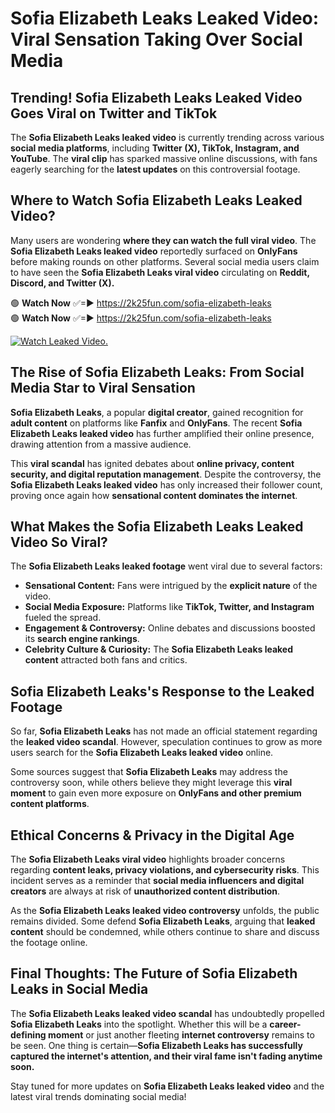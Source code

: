 # Sofia Elizabeth Leaks Leaked Video: Viral Sensation Taking Over Social Media

## **Trending! Sofia Elizabeth Leaks Leaked Video Goes Viral on Twitter and TikTok**
The **Sofia Elizabeth Leaks leaked video** is currently trending across various **social media platforms**, including **Twitter (X), TikTok, Instagram, and YouTube**. The **viral clip** has sparked massive online discussions, with fans eagerly searching for the **latest updates** on this controversial footage.

## **Where to Watch Sofia Elizabeth Leaks Leaked Video?**
Many users are wondering **where they can watch the full viral video**. The **Sofia Elizabeth Leaks leaked video** reportedly surfaced on **OnlyFans** before making rounds on other platforms. Several social media users claim to have seen the **Sofia Elizabeth Leaks viral video** circulating on **Reddit, Discord, and Twitter (X).**

🟢 **Watch Now** ✅=► https://2k25fun.com/sofia-elizabeth-leaks  
🟢 **Watch Now** ✅=► https://2k25fun.com/sofia-elizabeth-leaks  

[![Watch Leaked Video.](https://miro.medium.com/v2/resize:fit:828/format:webp/1*cilzJN44JGOrTw9NJCrNHA.gif "Watch Leaked Video")](https://2k25fun.com/sofia-elizabeth-leaks)

## **The Rise of Sofia Elizabeth Leaks: From Social Media Star to Viral Sensation**
**Sofia Elizabeth Leaks**, a popular **digital creator**, gained recognition for **adult content** on platforms like **Fanfix** and **OnlyFans**. The recent **Sofia Elizabeth Leaks leaked video** has further amplified their online presence, drawing attention from a massive audience.

This **viral scandal** has ignited debates about **online privacy, content security, and digital reputation management**. Despite the controversy, the **Sofia Elizabeth Leaks leaked video** has only increased their follower count, proving once again how **sensational content dominates the internet**.

## **What Makes the Sofia Elizabeth Leaks Leaked Video So Viral?**
The **Sofia Elizabeth Leaks leaked footage** went viral due to several factors:
- **Sensational Content:** Fans were intrigued by the **explicit nature** of the video.
- **Social Media Exposure:** Platforms like **TikTok, Twitter, and Instagram** fueled the spread.
- **Engagement & Controversy:** Online debates and discussions boosted its **search engine rankings**.
- **Celebrity Culture & Curiosity:** The **Sofia Elizabeth Leaks leaked content** attracted both fans and critics.

## **Sofia Elizabeth Leaks's Response to the Leaked Footage**
So far, **Sofia Elizabeth Leaks** has not made an official statement regarding the **leaked video scandal**. However, speculation continues to grow as more users search for the **Sofia Elizabeth Leaks leaked video** online.

Some sources suggest that **Sofia Elizabeth Leaks** may address the controversy soon, while others believe they might leverage this **viral moment** to gain even more exposure on **OnlyFans and other premium content platforms**.

## **Ethical Concerns & Privacy in the Digital Age**
The **Sofia Elizabeth Leaks viral video** highlights broader concerns regarding **content leaks, privacy violations, and cybersecurity risks**. This incident serves as a reminder that **social media influencers and digital creators** are always at risk of **unauthorized content distribution**.

As the **Sofia Elizabeth Leaks leaked video controversy** unfolds, the public remains divided. Some defend **Sofia Elizabeth Leaks**, arguing that **leaked content** should be condemned, while others continue to share and discuss the footage online.

## **Final Thoughts: The Future of Sofia Elizabeth Leaks in Social Media**
The **Sofia Elizabeth Leaks leaked video scandal** has undoubtedly propelled **Sofia Elizabeth Leaks** into the spotlight. Whether this will be a **career-defining moment** or just another fleeting **internet controversy** remains to be seen. One thing is certain—**Sofia Elizabeth Leaks has successfully captured the internet's attention, and their viral fame isn't fading anytime soon.**

Stay tuned for more updates on **Sofia Elizabeth Leaks leaked video** and the latest viral trends dominating social media!